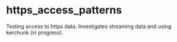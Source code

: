 # https_access_patterns

Testing access to https data.  Investigates streaming data and using kerchunk (in progress).
